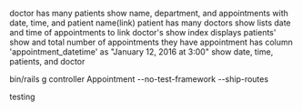doctor
  has many patients
  show
    name, department, and appointments with date, time, and patient name(link)
patient
  has many doctors
  show
    lists date and time of appointments to link doctor's show
  index
    displays patients' show and total number of appointments they have
appointment
  has column 'appointment_datetime' as "January 12, 2016 at 3:00"
  show
    date, time, patients, and doctor

bin/rails g controller Appointment --no-test-framework --ship-routes

testing
